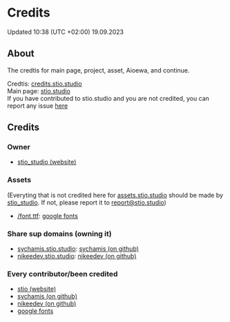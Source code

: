 # Credits

Updated 10:38 (UTC +02:00) 19.09.2023

## About
The credtis for main page, project, asset, Aioewa, and continue.

Credtis: [credits.stio.studio](https://credits.stio.studio)
<br>
Main page: [stio.studio](https://stio.studio)
<br>
If you have contributed to stio.studio and you are not credited, you can report any issue [here](mailto:report@stio.studio)

## Credits

### Owner
* [stio_studio (website)](https://stio.studio)

### Assets
(Everyting that is not credited here for [assets.stio.studio](https://assets.stio.studio/) should be made by [stio_studio](https://stio_studio/). If not, please report it to [report@stio.studio](mailto:report@stio.studio))
* [/font.ttf](https://asset.stio.studio/font.ttf): [google fonts](https://fonts.google.com/specimen/Recursive?query=recur)

### Share sup domains (owning it)
* [sychamis.stio.studio](https://sychamis.stio.studio/): [sychamis (on github)](https://github.com/sychamis)
* [nikeedev.stio.studio](https://nikeedev.stio.studio/): [nikeedev (on github)](https://github.com/nikeedev/)

### Every contributor/been credited
* [stio (website)](https://stio.studio)
* [sychamis (on github)](https://github.com/sychamis)
* [nikeedev (on github)](https://github.com/nikeedev)
* [google fonts](https://fonts.google.com/)
